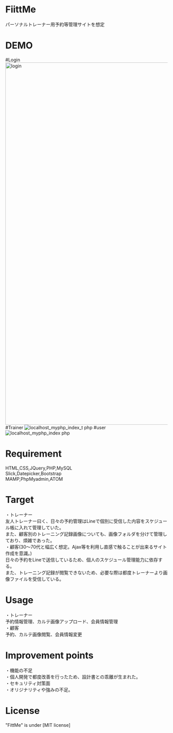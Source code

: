# FiittMe
  パーソナルトレーナー用予約等管理サイトを想定

# DEMO
  #Login
  <img width="1126" alt="login" src="https://user-images.githubusercontent.com/76395801/102714537-85e85400-4312-11eb-84e4-d2a73bc6800c.png">
  #Trainer
  ![localhost_myphp_index_t php](https://user-images.githubusercontent.com/76395801/102714540-8aad0800-4312-11eb-83e6-27885a4efd39.png)
  #user
  ![localhost_myphp_index php](https://user-images.githubusercontent.com/76395801/102714539-897bdb00-4312-11eb-8506-bf608ab27ed3.png)
# Requirement
  HTML,CSS,JQuery,PHP,MySQL<br>
  Slick,Datepicker,Bootstrap<br>
  MAMP,PhpMyadmin,ATOM
# Target
  ・トレーナー<br>
    友人トレーナー曰く、日々の予約管理はLineで個別に受信した内容をスケジュール帳に入れて管理していた。<br>
    また、顧客別のトレーニング記録画像についても、画像フォルダを分けて管理しており、煩雑であった。<br>
  ・顧客(30～70代と幅広く想定。Ajax等を利用し直感で触ることが出来るサイト作成を意識。)<br>
    日々の予約をLineで送信しているため、個人のスケジュール管理能力に依存する。<br>
    また、トレーニング記録が閲覧できないため、必要な際は都度トレーナーより画像ファイルを受信している。
# Usage
  ・トレーナー<br>
    予約情報管理、カルテ画像アップロード、会員情報管理<br>
  ・顧客<br>
    予約、カルテ画像閲覧、会員情報変更
# Improvement points  
  ・機能の不足<br>
  ・個人開発で都度改善を行ったため、設計書との乖離が生まれた。<br>
  ・セキュリティ対策面<br>
  ・オリジナリティや強みの不足。
# License
  "FittMe" is under [MIT license]
  
